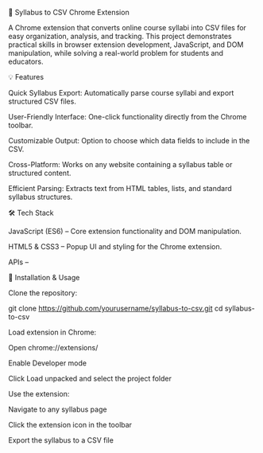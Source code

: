📝 Syllabus to CSV Chrome Extension

A Chrome extension that converts online course syllabi into CSV files for easy organization, analysis, and tracking. This project demonstrates practical skills in browser extension development, JavaScript, and DOM manipulation, while solving a real-world problem for students and educators.

💡 Features

Quick Syllabus Export: Automatically parse course syllabi and export structured CSV files.

User-Friendly Interface: One-click functionality directly from the Chrome toolbar.

Customizable Output: Option to choose which data fields to include in the CSV.

Cross-Platform: Works on any website containing a syllabus table or structured content.

Efficient Parsing: Extracts text from HTML tables, lists, and standard syllabus structures.

🛠️ Tech Stack

JavaScript (ES6) – Core extension functionality and DOM manipulation.

HTML5 & CSS3 – Popup UI and styling for the Chrome extension.

APIs –

🚀 Installation & Usage

Clone the repository:

git clone https://github.com/yourusername/syllabus-to-csv.git
cd syllabus-to-csv


Load extension in Chrome:

Open chrome://extensions/

Enable Developer mode

Click Load unpacked and select the project folder

Use the extension:

Navigate to any syllabus page

Click the extension icon in the toolbar

Export the syllabus to a CSV file
